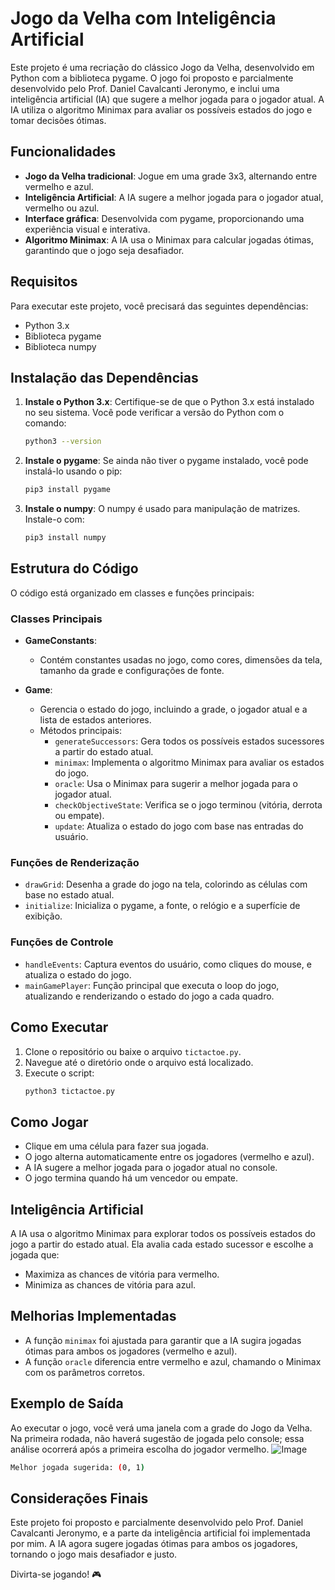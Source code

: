 # Jogo da Velha com Inteligência Artificial

Este projeto é uma recriação do clássico Jogo da Velha, desenvolvido em Python com a biblioteca pygame. O jogo foi proposto e parcialmente desenvolvido pelo Prof. Daniel Cavalcanti Jeronymo, e inclui uma inteligência artificial (IA) que sugere a melhor jogada para o jogador atual. A IA utiliza o algoritmo Minimax para avaliar os possíveis estados do jogo e tomar decisões ótimas.

## Funcionalidades

- **Jogo da Velha tradicional**: Jogue em uma grade 3x3, alternando entre vermelho e azul.
- **Inteligência Artificial**: A IA sugere a melhor jogada para o jogador atual, vermelho ou azul.
- **Interface gráfica**: Desenvolvida com pygame, proporcionando uma experiência visual e interativa.
- **Algoritmo Minimax**: A IA usa o Minimax para calcular jogadas ótimas, garantindo que o jogo seja desafiador.

## Requisitos

Para executar este projeto, você precisará das seguintes dependências:

- Python 3.x
- Biblioteca pygame
- Biblioteca numpy

## Instalação das Dependências

1. **Instale o Python 3.x**:
   Certifique-se de que o Python 3.x está instalado no seu sistema. Você pode verificar a versão do Python com o comando:
   ```bash
   python3 --version
   ```

2. **Instale o pygame**:
   Se ainda não tiver o pygame instalado, você pode instalá-lo usando o pip:
   ```bash
   pip3 install pygame
   ```

3. **Instale o numpy**:
   O numpy é usado para manipulação de matrizes. Instale-o com:
   ```bash
   pip3 install numpy
   ```

## Estrutura do Código

O código está organizado em classes e funções principais:

### Classes Principais

- **GameConstants**:
  - Contém constantes usadas no jogo, como cores, dimensões da tela, tamanho da grade e configurações de fonte.

- **Game**:
  - Gerencia o estado do jogo, incluindo a grade, o jogador atual e a lista de estados anteriores.
  - Métodos principais:
    - `generateSuccessors`: Gera todos os possíveis estados sucessores a partir do estado atual.
    - `minimax`: Implementa o algoritmo Minimax para avaliar os estados do jogo.
    - `oracle`: Usa o Minimax para sugerir a melhor jogada para o jogador atual.
    - `checkObjectiveState`: Verifica se o jogo terminou (vitória, derrota ou empate).
    - `update`: Atualiza o estado do jogo com base nas entradas do usuário.

### Funções de Renderização

- `drawGrid`: Desenha a grade do jogo na tela, colorindo as células com base no estado atual.
- `initialize`: Inicializa o pygame, a fonte, o relógio e a superfície de exibição.

### Funções de Controle

- `handleEvents`: Captura eventos do usuário, como cliques do mouse, e atualiza o estado do jogo.
- `mainGamePlayer`: Função principal que executa o loop do jogo, atualizando e renderizando o estado do jogo a cada quadro.

## Como Executar

1. Clone o repositório ou baixe o arquivo `tictactoe.py`.
2. Navegue até o diretório onde o arquivo está localizado.
3. Execute o script:
   ```bash
   python3 tictactoe.py
   ```

## Como Jogar

- Clique em uma célula para fazer sua jogada.
- O jogo alterna automaticamente entre os jogadores (vermelho e azul).
- A IA sugere a melhor jogada para o jogador atual no console.
- O jogo termina quando há um vencedor ou empate.

## Inteligência Artificial

A IA usa o algoritmo Minimax para explorar todos os possíveis estados do jogo a partir do estado atual. Ela avalia cada estado sucessor e escolhe a jogada que:

- Maximiza as chances de vitória para vermelho.
- Minimiza as chances de vitória para azul.

## Melhorias Implementadas

- A função `minimax` foi ajustada para garantir que a IA sugira jogadas ótimas para ambos os jogadores (vermelho e azul).
- A função `oracle` diferencia entre vermelho e azul, chamando o Minimax com os parâmetros corretos.

## Exemplo de Saída

Ao executar o jogo, você verá uma janela com a grade do Jogo da Velha. Na primeira rodada, não haverá sugestão de jogada pelo console; essa análise ocorrerá após a primeira escolha do jogador vermelho.
![Image](https://github.com/user-attachments/assets/beefdda1-ffa3-408c-bb99-e417719cb325)
```bash
Melhor jogada sugerida: (0, 1)
```

## Considerações Finais

Este projeto foi proposto e parcialmente desenvolvido pelo Prof. Daniel Cavalcanti Jeronymo, e a parte da inteligência artificial foi implementada por mim. A IA agora sugere jogadas ótimas para ambos os jogadores, tornando o jogo mais desafiador e justo.

Divirta-se jogando! 🎮

